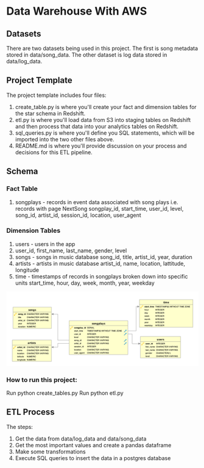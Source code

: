 # Data Warehouse With AWS

## Datasets
There are two datasets being used in this project. The first is song metadata stored in data/song_data.
The other dataset is log data stored in data/log_data. 

## Project Template
The project template includes four files:

1. create_table.py is where you'll create your fact and dimension tables for the star schema in Redshift.
2. etl.py is where you'll load data from S3 into staging tables on Redshift and then process that data into your analytics tables on Redshift.
3. sql_queries.py is where you'll define you SQL statements, which will be imported into the two other files above.
4. README.md is where you'll provide discussion on your process and decisions for this ETL pipeline.

## Schema 
### Fact Table
1. songplays - records in event data associated with song plays i.e. records with page NextSong songplay_id, start_time, user_id, level, song_id, artist_id, session_id, location, user_agent

### Dimension Tables
1. users - users in the app
2. user_id, first_name, last_name, gender, level
3. songs - songs in music database song_id, title, artist_id, year, duration
4. artists - artists in music database artist_id, name, location, lattitude, longitude
5. time - timestamps of records in songplays broken down into specific units start_time, hour, day, week, month, year, weekday

![Star Schema](/Song_ERD.png "")

### How to run this project:
Run python create_tables.py
Run python etl.py

## ETL Process
The steps:
1. Get the data from data/log_data and data/song_data
2. Get the most important values and create a pandas dataframe
3. Make some transformations
4. Execute SQL queries to insert the data in a postgres database


